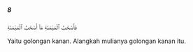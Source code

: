 ##### 8

<span class="ayah">فَأَصْحَٰبُ ٱلْمَيْمَنَةِ مَآ أَصْحَٰبُ ٱلْمَيْمَنَةِ</span>

<span class="ayah_translation">Yaitu golongan kanan. Alangkah mulianya golongan kanan itu.</span>
